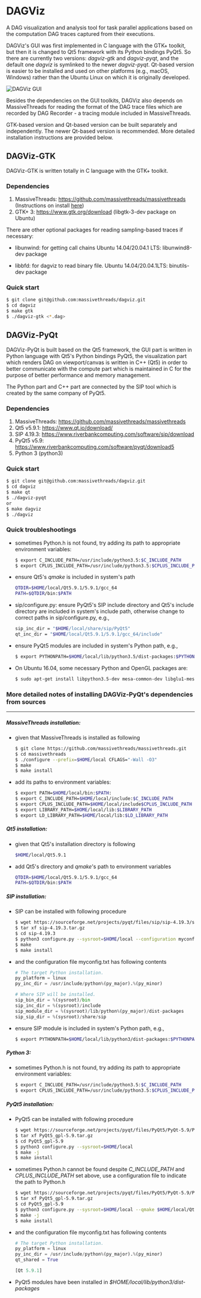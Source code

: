 DAGViz
======

A DAG visualization and analysis tool for task parallel applications
based on the computation DAG traces captured from their executions.

DAGViz's GUI was first implemented in C language with the GTK+ toolkit,
but then it is changed to Qt5 framework with its Python bindings PyQt5.
So there are currently two versions: *dagviz-gtk* and *dagviz-pyqt*, and the
default one *dagviz* is symlinked to the newer *dagviz-pyqt*.
Qt-based version is easier to be installed and used on other platforms
(e.g., macOS, Windows) rather than the Ubuntu Linux on which it is
originally developed.

![DAGViz GUI](./gui/dagviz_gui.png)

Besides the dependencies on the GUI toolkits, DAGViz also depends on MassiveThreads
for reading the format of the DAG trace files which are recorded by DAG Recorder -
a tracing module included in MassiveThreads.

GTK-based version and Qt-based version can be built separately and independently.
The newer Qt-based version is recommended.
More detailed installation instructions are provided below.


DAGViz-GTK
-----

DAGViz-GTK is written totally in C language with the GTK+ toolkit.

### Dependencies

1. MassiveThreads: https://github.com/massivethreads/massivethreads (Instructions on install [here](https://github.com/massivethreads/dagviz/#massivethreads-installation))
2. GTK+ 3: https://www.gtk.org/download (libgtk-3-dev package on Ubuntu)


There are other optional packages for reading sampling-based traces
if necessary:

- libunwind: for getting call chains
  Ubuntu 14.04/20.04.1 LTS: libunwind8-dev package

- libbfd: for dagviz to read binary file.
  Ubuntu 14.04/20.04.1LTS: binutils-dev package

### Quick start

```bash
$ git clone git@github.com:massivethreads/dagviz.git
$ cd dagviz
$ make gtk
$ ./dagviz-gtk <*.dag>
```


DAGViz-PyQt
-----

DAGViz-PyQt is built based on the Qt5 framework,
the GUI part is written in Python language with Qt5's Python bindings PyQt5,
the visualization part which renders DAG on viewport/canvas is written in C++ (Qt5)
in order to better communicate with
the compute part which is maintained in C for the purpose of better performance and 
memory management.

The Python part and C++ part are connected by the SIP tool which is created by the
same company of PyQt5.

### Dependencies
1. MassiveThreads: https://github.com/massivethreads/massivethreads
2. Qt5 v5.9.1: https://www.qt.io/download/
3. SIP 4.19.3: https://www.riverbankcomputing.com/software/sip/download
4. PyQt5 v5.9: https://www.riverbankcomputing.com/software/pyqt/download5
5. Python 3 (python3)

### Quick start

```bash
$ git clone git@github.com:massivethreads/dagviz.git
$ cd dagviz
$ make qt
$ ./dagviz-pyqt
or
$ make dagviz
$ ./dagviz
```

### Quick troubleshootings

- sometimes Python.h is not found, try adding its path to appropriate environment variables:

  ```bash
  $ export C_INCLUDE_PATH=/usr/include/python3.5:$C_INCLUDE_PATH
  $ export CPLUS_INCLUDE_PATH=/usr/include/python3.5:$CPLUS_INCLUDE_PATH
  ```

- ensure Qt5's *qmake* is included in system's path
  ```bash
  QTDIR=$HOME/local/Qt5.9.1/5.9.1/gcc_64
  PATH=$QTDIR/bin:$PATH
  ```

- sip/configure.py: ensure PyQt5's SIP include directory and Qt5's include directory are included in system's include path,
  otherwise change to correct paths in sip/configure.py, e.g.,
  ```bash
  sip_inc_dir = "$HOME/local/share/sip/PyQt5"
  qt_inc_dir = "$HOME/local/Qt5.9.1/5.9.1/gcc_64/include"
  ```

- ensure PyQt5 modules are included in system's Python path, e.g.,
  ```bash
  $ export PYTHONPATH=$HOME/local/lib/python3.5/dist-packages:$PYTHONPATH
  ```

- On Ubuntu 16.04, some necessary Python and OpenGL packages are:
  ```bash
  $ sudo apt-get install libpython3.5-dev mesa-common-dev libglu1-mesa-dev freeglut3-dev
  ```

### More detailed notes of installing DAGViz-PyQt's dependencies from sources
------

##### MassiveThreads installation:

- given that MassiveThreads is installed as following

  ```bash
  $ git clone https://github.com/massivethreads/massivethreads.git
  $ cd massivethreads
  $ ./configure --prefix=$HOME/local CFLAGS="-Wall -O3"
  $ make
  $ make install
  ```

- add its paths to environment variables:

  ```bash
  $ export PATH=$HOME/local/bin:$PATH:
  $ export C_INCLUDE_PATH=$HOME/local/include:$C_INCLUDE_PATH
  $ export CPLUS_INCLUDE_PATH=$HOME/local/include$CPLUS_INCLUDE_PATH
  $ export LIBRARY_PATH=$HOME/local/lib:$LIBRARY_PATH
  $ export LD_LIBRARY_PATH=$HOME/local/lib:$LD_LIBRARY_PATH
  ```

##### Qt5 installation:

- given that Qt5's installation directory is following

  ```bash
  $HOME/local/Qt5.9.1
  ```

- add Qt5's directory and *qmake*'s path to environment variables

  ```bash
  QTDIR=$HOME/local/Qt5.9.1/5.9.1/gcc_64
  PATH=$QTDIR/bin:$PATH
  ```

##### SIP installation:

- SIP can be installed with following procedure

  ```bash
  $ wget https://sourceforge.net/projects/pyqt/files/sip/sip-4.19.3/sip-4.19.3.tar.gz
  $ tar xf sip-4.19.3.tar.gz
  $ cd sip-4.19.3
  $ python3 configure.py --sysroot=$HOME/local --configuration myconfig.txt
  $ make
  $ make install
  ```

- and the configuration file myconfig.txt has following contents

  ```python
  # The target Python installation.
  py_platform = linux
  py_inc_dir = /usr/include/python%(py_major).%(py_minor)

  # Where SIP will be installed.
  sip_bin_dir = %(sysroot)/bin
  sip_inc_dir = %(sysroot)/include
  sip_module_dir = %(sysroot)/lib/python%(py_major)/dist-packages
  sip_sip_dir = %(sysroot)/share/sip
  ```

- ensure SIP module is included in system's Python path, e.g.,

  ```bash
  $ export PYTHONPATH=$HOME/local/lib/python3/dist-packages:$PYTHONPATH
  ```


##### Python 3:

- sometimes Python.h is not found, try adding its path to appropriate environment variables:

  ```bash
  $ export C_INCLUDE_PATH=/usr/include/python3.5:$C_INCLUDE_PATH
  $ export CPLUS_INCLUDE_PATH=/usr/include/python3.5:$CPLUS_INCLUDE_PATH
  ```

##### PyQt5 installation:

- PyQt5 can be installed with following procedure

  ```bash
  $ wget https://sourceforge.net/projects/pyqt/files/PyQt5/PyQt-5.9/PyQt5_gpl-5.9.tar.gz
  $ tar xf PyQt5_gpl-5.9.tar.gz
  $ cd PyQt5_gpl-5.9
  $ python3 configure.py --sysroot=$HOME/local
  $ make -j
  $ make install
  ```

- sometimes Python.h cannot be found despite *C_INCLUDE_PATH* and *CPLUS_INCLUDE_PATH*
set above, use a configuration file to indicate the path to Python.h

  ```bash
  $ wget https://sourceforge.net/projects/pyqt/files/PyQt5/PyQt-5.9/PyQt5_gpl-5.9.tar.gz
  $ tar xf PyQt5_gpl-5.9.tar.gz
  $ cd PyQt5_gpl-5.9
  $ python3 configure.py --sysroot=$HOME/local --qmake $HOME/local/Qt5.9.1/5.9.1/gcc_64/bin/qmake --sip $HOME/local/bin/sip --sip-incdir $HOME/local/include --sipdir $HOME/local/share/sip/PyQt5 --bindir $HOME/local/bin --destdir $HOME/local/lib/python3/dist-packages --stubsdir $HOME/local/lib/python3/dist-packages/PyQt5 --configuration myconfig.txt
  $ make -j
  $ make install
  ```

- and the configuration file myconfig.txt has following contents

  ```python
  # The target Python installation.
  py_platform = linux
  py_inc_dir = /usr/include/python%(py_major).%(py_minor)
  qt_shared = True

  [Qt 5.9.1]
  ```

- PyQt5 modules have been installed in *$HOME/local/lib/python3/dist-packages*
